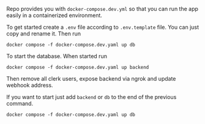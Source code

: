 Repo provides you with `docker-compose.dev.yml` so that you can run the app easily in a containerized environment.

To get started create a `.env` file according to `.env.template` file. You can just copy and rename it. Then run
```shell
docker compose -f docker-compose.dev.yaml up db
```
To start the database. When started run
```shell
docker compose -f docker-compose.dev.yaml up backend
```

Then remove all clerk users, expose backend via ngrok and update webhook address.

If you want to start just add `backend` or `db` to the end of the previous command.
```shell
docker compose -f docker-compose.dev.yaml up db
```